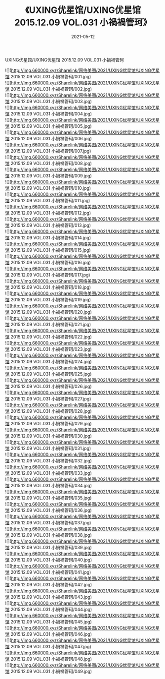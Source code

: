 ﻿---
layout: post
title:  《UXING优星馆/UXING优星馆 2015.12.09 VOL.031 小禍禍管珂》
date:   2021-05-12
img: http://img.660000.xyz/Sharelink/网络美图/2021/UXING优星馆/UXING优星馆 2015.12.09 VOL.031 小禍禍管珂/000.jpg
categories: [美女, 清纯, 唯美]
---

UXING优星馆/UXING优星馆 2015.12.09 VOL.031 小禍禍管珂

 ![](http://img.660000.xyz/Sharelink/网络美图/2021/UXING优星馆/UXING优星馆 2015.12.09 VOL.031 小禍禍管珂/001.jpg) <br>![](http://img.660000.xyz/Sharelink/网络美图/2021/UXING优星馆/UXING优星馆 2015.12.09 VOL.031 小禍禍管珂/002.jpg) <br>![](http://img.660000.xyz/Sharelink/网络美图/2021/UXING优星馆/UXING优星馆 2015.12.09 VOL.031 小禍禍管珂/003.jpg) <br>![](http://img.660000.xyz/Sharelink/网络美图/2021/UXING优星馆/UXING优星馆 2015.12.09 VOL.031 小禍禍管珂/004.jpg) <br>![](http://img.660000.xyz/Sharelink/网络美图/2021/UXING优星馆/UXING优星馆 2015.12.09 VOL.031 小禍禍管珂/005.jpg) <br>![](http://img.660000.xyz/Sharelink/网络美图/2021/UXING优星馆/UXING优星馆 2015.12.09 VOL.031 小禍禍管珂/006.jpg) <br>![](http://img.660000.xyz/Sharelink/网络美图/2021/UXING优星馆/UXING优星馆 2015.12.09 VOL.031 小禍禍管珂/007.jpg) <br>![](http://img.660000.xyz/Sharelink/网络美图/2021/UXING优星馆/UXING优星馆 2015.12.09 VOL.031 小禍禍管珂/008.jpg) <br>![](http://img.660000.xyz/Sharelink/网络美图/2021/UXING优星馆/UXING优星馆 2015.12.09 VOL.031 小禍禍管珂/009.jpg) <br>![](http://img.660000.xyz/Sharelink/网络美图/2021/UXING优星馆/UXING优星馆 2015.12.09 VOL.031 小禍禍管珂/010.jpg) <br>![](http://img.660000.xyz/Sharelink/网络美图/2021/UXING优星馆/UXING优星馆 2015.12.09 VOL.031 小禍禍管珂/011.jpg) <br>![](http://img.660000.xyz/Sharelink/网络美图/2021/UXING优星馆/UXING优星馆 2015.12.09 VOL.031 小禍禍管珂/012.jpg) <br>![](http://img.660000.xyz/Sharelink/网络美图/2021/UXING优星馆/UXING优星馆 2015.12.09 VOL.031 小禍禍管珂/013.jpg) <br>![](http://img.660000.xyz/Sharelink/网络美图/2021/UXING优星馆/UXING优星馆 2015.12.09 VOL.031 小禍禍管珂/014.jpg) <br>![](http://img.660000.xyz/Sharelink/网络美图/2021/UXING优星馆/UXING优星馆 2015.12.09 VOL.031 小禍禍管珂/015.jpg) <br>![](http://img.660000.xyz/Sharelink/网络美图/2021/UXING优星馆/UXING优星馆 2015.12.09 VOL.031 小禍禍管珂/016.jpg) <br>![](http://img.660000.xyz/Sharelink/网络美图/2021/UXING优星馆/UXING优星馆 2015.12.09 VOL.031 小禍禍管珂/017.jpg) <br>![](http://img.660000.xyz/Sharelink/网络美图/2021/UXING优星馆/UXING优星馆 2015.12.09 VOL.031 小禍禍管珂/018.jpg) <br>![](http://img.660000.xyz/Sharelink/网络美图/2021/UXING优星馆/UXING优星馆 2015.12.09 VOL.031 小禍禍管珂/019.jpg) <br>![](http://img.660000.xyz/Sharelink/网络美图/2021/UXING优星馆/UXING优星馆 2015.12.09 VOL.031 小禍禍管珂/020.jpg) <br>![](http://img.660000.xyz/Sharelink/网络美图/2021/UXING优星馆/UXING优星馆 2015.12.09 VOL.031 小禍禍管珂/021.jpg) <br>![](http://img.660000.xyz/Sharelink/网络美图/2021/UXING优星馆/UXING优星馆 2015.12.09 VOL.031 小禍禍管珂/022.jpg) <br>![](http://img.660000.xyz/Sharelink/网络美图/2021/UXING优星馆/UXING优星馆 2015.12.09 VOL.031 小禍禍管珂/023.jpg) <br>![](http://img.660000.xyz/Sharelink/网络美图/2021/UXING优星馆/UXING优星馆 2015.12.09 VOL.031 小禍禍管珂/024.jpg) <br>![](http://img.660000.xyz/Sharelink/网络美图/2021/UXING优星馆/UXING优星馆 2015.12.09 VOL.031 小禍禍管珂/025.jpg) <br>![](http://img.660000.xyz/Sharelink/网络美图/2021/UXING优星馆/UXING优星馆 2015.12.09 VOL.031 小禍禍管珂/026.jpg) <br>![](http://img.660000.xyz/Sharelink/网络美图/2021/UXING优星馆/UXING优星馆 2015.12.09 VOL.031 小禍禍管珂/027.jpg) <br>![](http://img.660000.xyz/Sharelink/网络美图/2021/UXING优星馆/UXING优星馆 2015.12.09 VOL.031 小禍禍管珂/028.jpg) <br>![](http://img.660000.xyz/Sharelink/网络美图/2021/UXING优星馆/UXING优星馆 2015.12.09 VOL.031 小禍禍管珂/029.jpg) <br>![](http://img.660000.xyz/Sharelink/网络美图/2021/UXING优星馆/UXING优星馆 2015.12.09 VOL.031 小禍禍管珂/030.jpg) <br>![](http://img.660000.xyz/Sharelink/网络美图/2021/UXING优星馆/UXING优星馆 2015.12.09 VOL.031 小禍禍管珂/031.jpg) <br>![](http://img.660000.xyz/Sharelink/网络美图/2021/UXING优星馆/UXING优星馆 2015.12.09 VOL.031 小禍禍管珂/032.jpg) <br>![](http://img.660000.xyz/Sharelink/网络美图/2021/UXING优星馆/UXING优星馆 2015.12.09 VOL.031 小禍禍管珂/033.jpg) <br>![](http://img.660000.xyz/Sharelink/网络美图/2021/UXING优星馆/UXING优星馆 2015.12.09 VOL.031 小禍禍管珂/034.jpg) <br>![](http://img.660000.xyz/Sharelink/网络美图/2021/UXING优星馆/UXING优星馆 2015.12.09 VOL.031 小禍禍管珂/035.jpg) <br>![](http://img.660000.xyz/Sharelink/网络美图/2021/UXING优星馆/UXING优星馆 2015.12.09 VOL.031 小禍禍管珂/036.jpg) <br>![](http://img.660000.xyz/Sharelink/网络美图/2021/UXING优星馆/UXING优星馆 2015.12.09 VOL.031 小禍禍管珂/037.jpg) <br>![](http://img.660000.xyz/Sharelink/网络美图/2021/UXING优星馆/UXING优星馆 2015.12.09 VOL.031 小禍禍管珂/038.jpg) <br>![](http://img.660000.xyz/Sharelink/网络美图/2021/UXING优星馆/UXING优星馆 2015.12.09 VOL.031 小禍禍管珂/039.jpg) <br>![](http://img.660000.xyz/Sharelink/网络美图/2021/UXING优星馆/UXING优星馆 2015.12.09 VOL.031 小禍禍管珂/040.jpg) <br>![](http://img.660000.xyz/Sharelink/网络美图/2021/UXING优星馆/UXING优星馆 2015.12.09 VOL.031 小禍禍管珂/041.jpg) <br>![](http://img.660000.xyz/Sharelink/网络美图/2021/UXING优星馆/UXING优星馆 2015.12.09 VOL.031 小禍禍管珂/042.jpg) <br>![](http://img.660000.xyz/Sharelink/网络美图/2021/UXING优星馆/UXING优星馆 2015.12.09 VOL.031 小禍禍管珂/043.jpg) <br>![](http://img.660000.xyz/Sharelink/网络美图/2021/UXING优星馆/UXING优星馆 2015.12.09 VOL.031 小禍禍管珂/044.jpg) <br>![](http://img.660000.xyz/Sharelink/网络美图/2021/UXING优星馆/UXING优星馆 2015.12.09 VOL.031 小禍禍管珂/045.jpg) <br>![](http://img.660000.xyz/Sharelink/网络美图/2021/UXING优星馆/UXING优星馆 2015.12.09 VOL.031 小禍禍管珂/046.jpg) <br>![](http://img.660000.xyz/Sharelink/网络美图/2021/UXING优星馆/UXING优星馆 2015.12.09 VOL.031 小禍禍管珂/047.jpg) <br>![](http://img.660000.xyz/Sharelink/网络美图/2021/UXING优星馆/UXING优星馆 2015.12.09 VOL.031 小禍禍管珂/048.jpg) <br>![](http://img.660000.xyz/Sharelink/网络美图/2021/UXING优星馆/UXING优星馆 2015.12.09 VOL.031 小禍禍管珂/049.jpg) <br>